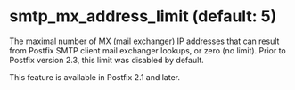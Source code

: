 # smtp_mx_address_limit (default: 5)

The maximal number of MX (mail exchanger) IP addresses that can
result from Postfix SMTP client mail exchanger lookups, or zero (no
limit). Prior to
Postfix version 2.3, this limit was disabled by default.




This feature is available in Postfix 2.1 and later.



